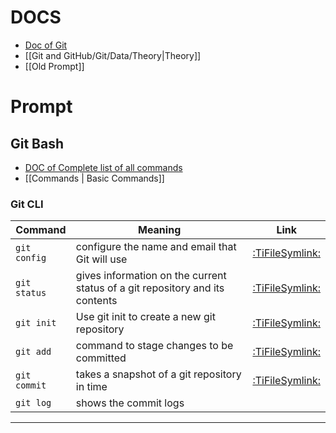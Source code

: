 # DOCS

- [Doc of Git](https://git-scm.com/)
- [[Git and GitHub/Git/Data/Theory|Theory]]
- [[Old Prompt]]

# Prompt

## Git Bash

- [DOC of Complete list of all commands](https://git-scm.com/docs)
- [[Commands | Basic Commands]]

### Git CLI

| Command      | Meaning                                                                      |                Link                |
| ------------ | ---------------------------------------------------------------------------- | :--------------------------------: |
| `git config` | configure the name and email that Git will use                               | [:TiFileSymlink:](git%20config.md) |
| `git status` | gives information on the current status of a git repository and its contents | [:TiFileSymlink:](git%20status.md) |
| `git init`   | Use git init to create a new git repository                                  |  [:TiFileSymlink:](git%20init.md)  |
| `git add`    | command to stage changes to be committed                                     |  [:TiFileSymlink:](git%20add.md)   |
| `git commit` | takes a snapshot of a git repository in time                                 | [:TiFileSymlink:](git%20commit.md) |
| `git log`    | shows the commit logs                                                        |                                    |

---
